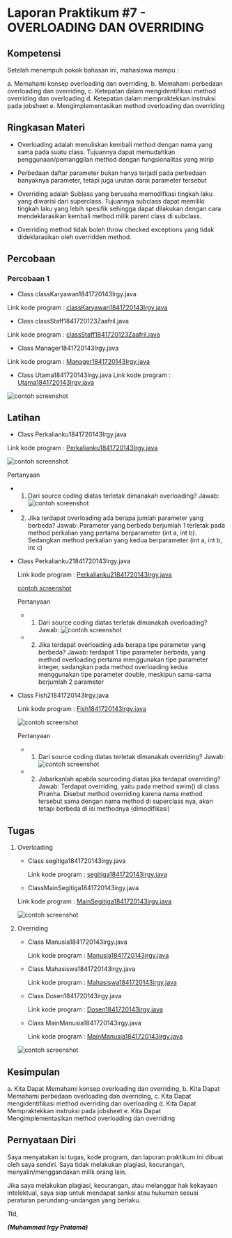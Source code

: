 # Laporan Praktikum #7 - OVERLOADING DAN OVERRIDING

## Kompetensi
Setelah menempuh pokok bahasan ini, mahasiswa mampu : 

a. Memahami konsep overloading dan overriding, 
b. Memahami perbedaan overloading dan overriding, 
c. Ketepatan dalam mengidentifikasi method overriding dan overloading 
d. Ketepatan dalam mempraktekkan instruksi pada jobsheet 
e. Mengimplementasikan method overloading dan overriding


## Ringkasan Materi

- Overloading adalah menuliskan kembali method dengan nama yang sama pada suatu class. Tujuannya dapat 
  memudahkan penggunaan/pemanggilan method dengan fungsionalitas yang mirip

- Perbedaan daftar parameter bukan hanya terjadi pada perbedaan banyaknya parameter, tetapi juga urutan darai parameter tersebut

- Overriding adalah Sublass yang berusaha memodifkasi tingkah laku yang diwarisi dari superclass. 
  Tujuannya subclass dapat memiliki tingkah laku yang lebih spesifik sehingga dapat dilakukan 
  dengan cara mendeklarasikan kembali method milik parent class di subclass. 

- Overriding method tidak boleh throw checked exceptions yang tidak dideklarasikan oleh overridden method. 

## Percobaan

### Percobaan 1

- Class classKaryawan1841720143Irgy.java

Link kode program : [classKaryawan1841720143Irgy.java](../../src/7_Overriding_dan_Overloading/jobsheet7/ClassKaryawan1841720143Irgy.java)

- Class classStaff1841720123Zaafril.java

Link kode program : [classStaff1841720123Zaafril.java](../../src/7_Overriding_dan_Overloading/jobsheet7/classStaff1841720143Irgy.java)

- Class Manager1841720143Irgy.java

Link kode program : [Manager1841720143Irgy.java](../../src/7_Overriding_dan_Overloading/jobsheet7/Manager1841720143Irgy.java)

- Class Utama1841720143Irgy.java
Link kode program : [Utama1841720143Irgy.java](../../src/7_Overriding_dan_Overloading/jobsheet7/Utama1841720143Irgy.java)

![contoh screenshot](img/utamamain.PNG)

## Latihan

- Class Perkalianku1841720143Irgy.java

Link kode program : [Perkalianku1841720143Irgy.java](../../src/7_Overriding_dan_Overloading/jobsheet7/Perkalianku1841720143irgy.java)

![contoh screenshot](img/Perkalian.PNG)

Pertanyaan 
 
  - 1. Dari source coding diatas terletak dimanakah overloading?
       Jawab: 
       ![contoh screenshot](img/jwb1.PNG)

  - 2. Jika terdapat overloading ada berapa jumlah parameter yang berbeda? 
       Jawab:
       Parameter yang berbeda berjumlah 1 terletak pada method perkalian yang pertama berparameter (int a, int b). 
       Sedangkan method perkalian yang kedua berparameter (int a, int b, int c) 


- Class Perkalianku21841720143Irgy.java

  Link kode program : [Perkalianku21841720143Irgy.java](../../src/7_Overriding_dan_Overloading/jobsheet7/Perkalianku21841720143Irgy.java)

  [contoh screenshot](img/Perkalian2.PNG)

  Pertanyaan 
 
   - 1. Dari source coding diatas terletak dimanakah overloading? 
       Jawab: 
       ![contoh screenshot](img/jwb2.PNG)

   - 2. Jika terdapat overloading ada berapa tipe parameter yang berbeda? 
       Jawab:
       terdapat 1 tipe parameter berbeda, yang method overloading pertama menggunakan tipe parameter integer, sedangkan pada method overloading kedua menggunakan tipe parameter double, meskipun sama-sama berjumlah 2 parameter

- Class Fish21841720143Irgy.java

  Link kode program : [Fish1841720143Irgy.java](../../src/7_Overriding_dan_Overloading/jobsheet7/Fish1841720143Irgy.java)

  ![contoh screenshot](img/jwb3.PNG)

   Pertanyaan 
 
   - 1.  Dari source coding diatas terletak dimanakah overriding?
       Jawab: 
       ![contoh screenshot](img/Fish.PNG)

   - 2. Jabarkanlah apabila sourcoding diatas jika terdapat overriding?
       Jawab:
       Terdapat overriding, yaitu pada method swim() di class Piranha. Disebut method overriding karena nama method tersebut sama dengan
       nama method di superclass nya, akan tetapi berbeda di isi methodnya (dimodifikasi)  

## Tugas

1. Overloading
   
   - Class segitiga1841720143irgy.java

     Link kode program : [segitiga1841720143irgy.java](../../src/7_Overriding_dan_Overloading/tugasjobsheet7/segitiga1841720143irgy.java)
   
    - ClassMainSegitiga1841720143irgy.java

     Link kode program : [MainSegitiga1841720143irgy.java](../../src/7_Overriding_dan_Overloading/tugasjobsheet7/MainSegitiga1841720143irgy.java)
      
     ![contoh screenshot](img/tgs1.PNG)


2. Overriding
   
   - Class Manusia1841720143irgy.java

     Link kode program : [Manusia1841720143irgy.java](../../src/7_Overriding_dan_Overloading/tugasjobsheet7/Manusia1841720143irgy.java)
 

   - Class Mahasiswa1841720143irgy.java

     Link kode program : [Mahasiswa1841720143irgy.java](../../src/7_Overriding_dan_Overloading/tugasjobsheet7/Mahasiswa1841720143irgy.java)


   - Class Dosen1841720143irgy.java

     Link kode program : [Dosen1841720143irgy.java](../../src/7_Overriding_dan_Overloading/tugasjobsheet7/Dosen1841720143irgy.java)
      
  
   - Class MainManusia1841720143irgy.java

     Link kode program : [MainManusia1841720143irgy.java](../../src/7_Overriding_dan_Overloading/tugasjobsheet7/MainManusia1841720143irgy.java)
     
    ![contoh screenshot](img/tgs2.PNG)
  


## Kesimpulan

a. Kita Dapat Memahami konsep overloading dan overriding, 
b. Kita Dapat Memahami perbedaan overloading dan overriding, 
c. Kita Dapat mengidentifikasi method overriding dan overloading 
d. Kita Dapat Mempraktekkan instruksi pada jobsheet 
e. Kita Dapat Mengimplementasikan method overloading dan overriding



## Pernyataan Diri

Saya menyatakan isi tugas, kode program, dan laporan praktikum ini dibuat oleh saya sendiri. Saya tidak melakukan plagiasi, kecurangan, menyalin/menggandakan milik orang lain.

Jika saya melakukan plagiasi, kecurangan, atau melanggar hak kekayaan intelektual, saya siap untuk mendapat sanksi atau hukuman sesuai peraturan perundang-undangan yang berlaku.

Ttd,

***(Muhammad Irgy Pratama)***
